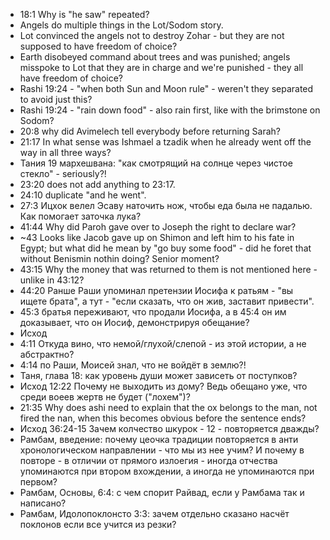   * 18:1 Why is "he saw" repeated?
  * Angels do multiple things in the Lot/Sodom story.
  * Lot convinced the angels not to destroy Zohar - but they are not supposed to have freedom of choice?
  * Earth disobeyed command about trees and was punished; angels misspoke to Lot that they are in charge and we're punished - they all have freedom of choice?
  * Rashi 19:24 - "when both Sun and Moon rule" - weren't they separated to avoid just this?
  * Rashi 19:24 - "rain down food" - also rain first, like with the brimstone on Sodom?
  * 20:8 why did Avimelech tell everybody before returning Sarah?
  * 21:17 In what sense was Ishmael a tzadik when he already went off the way in all three ways?
  * Тания 19 мархешвана: "как смотрящий на солнце через чистое стекло" - seriously?!
  * 23:20 does not add anything to 23:17.
  * 24:10 duplicate "and he went".
  * 27:3 Ицхок велел Эсаву наточить нож, чтобы еда была не падалью. Как помогает заточка лука?
  * 41:44 Why did Paroh gave over to Joseph the right to declare war?
  * ~43 Looks like Jacob gave up on Shimon and left him to his fate in Egypt; but what did he mean by "go buy some food" - did he foret that without Benismin nothin doing? Senior moment?
  * 43:15 Why the money that was returned to them is not mentioned here - unlike in 43:12?
  * 44:20 Ранше Раши упоминал претензии Иосифа к ратьям - "вы ищете брата", а тут - "если сказать, что он жив, заставит привести".
  * 45:3 братья переживают, что продали Иосифа, а в 45:4 он им доказывает, что он Иосиф, демонстрируя обещание?
  * Исход
  * 4:11 Откуда вино, что немой/глухой/слепой - из этой истории, а не абстрактно?
  * 4:14 по Раши, Моисей знал, что не войдёт в землю?!
  * Таня, глава 18: как уровень души может зависеть от поступков?
  * Исход 12:22 Почему не выходить из дому? Ведь обещано уже, что среди воеев жертв не будет ("лохем")?
  * 21:35 Why does ashi need to explain that the ox belongs to the man, not fired the nan, when this becomes obvious before the sentence ends?
  * Исход 36:24-15 Зачем колчество шкурок - 12 - повторяется дважды?
  * Рамбам, введение: почему цеочка традиции повторяется в анти хронологическом направлении - что мы из нее учим? И почему в повторе - в отличии от прямого излоегия - иногда отчества упоминаются при втором вхождении, а иногда не упоминаются при первом?
  * Рамбам, Основы, 6:4: с чем спорит Райвад, если у Рамбама так и написано?
  * Рамбам, Идолопоклонсто 3:3: зачем отдельно сказано насчёт поклонов если все учится из резки?

